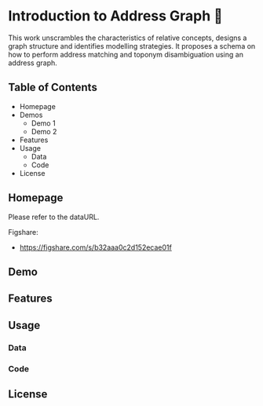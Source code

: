 # Introduction to  Address Graph  👋
This work unscrambles the characteristics of relative concepts, designs a graph structure and identifies modelling strategies. It proposes a schema on how to perform address matching and toponym disambiguation using an address graph.

## Table of Contents
- Homepage
- Demos
  - Demo 1
  - Demo 2
- Features
- Usage
  - Data
  - Code
- License

## Homepage
Please refer to the dataURL.

Figshare:
- https://figshare.com/s/b32aaa0c2d152ecae01f
## Demo

## Features

## Usage
### Data
### Code


## License
